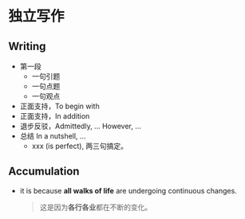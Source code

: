 # 独立写作

## Writing

- 第一段
    - 一句引题
    - 一句点题
    - 一句观点
- 正面支持，To begin with
- 正面支持，In addition
- 退步反驳，Admittedly, ... However, ... 
- 总结 In a nutshell, ...
    - xxx (is perfect), 两三句搞定。

## Accumulation

- it is because **all walks of life** are undergoing continuous changes.
    > 这是因为**各行各业**都在不断的变化。